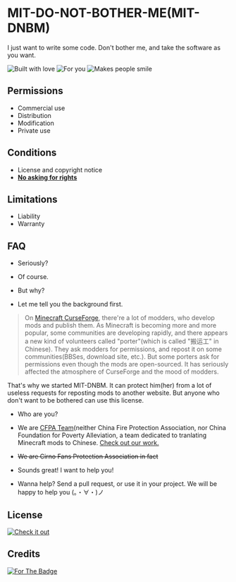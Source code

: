 # MIT-DO-NOT-BOTHER-ME(MIT-DNBM)

I just want to write some code. Don't bother me, and take the software as you want.

![Built with love](https://forthebadge.com/images/badges/built-with-love.svg) ![For you](https://forthebadge.com/images/badges/for-you.svg) ![Makes people smile](https://forthebadge.com/images/badges/makes-people-smile.svg)

## Permissions

- Commercial use
- Distribution
- Modification
- Private use

## Conditions

- License and copyright notice
- [**No asking for rights**](#FAQ)

## Limitations

- Liability
- Warranty

## FAQ

- Seriously?
- Of course.

- But why?
- Let me tell you the background first.

> On [Minecraft CurseForge](https://minecraft.curseforge.com/), there're a lot of modders, who develop mods and publish them. As Minecraft is becoming more and more popular, some communities are developing rapidly, and there appears a new kind of volunteers called "porter"(which is called "搬运工" in Chinese). They ask modders for permissions, and repost it on some communities(BBSes, download site, etc.). But some porters ask for permissions even though the mods are open-sourced. It has seriously affected the atmosphere of CurseForge and the mood of modders.

That's why we started MIT-DNBM. It can protect him(her) from a lot of useless requests for reposting mods to another website. But anyone who don't want to be bothered can use this license.

- Who are you?
- We are [CFPA Team](https://cfpa.team/)(neither China Fire Protection Association, nor China Foundation for Poverty Alleviation, a team dedicated to tranlating Minecraft mods to Chinese. [Check out our work.](https://github.com/CFPAOrg/Minecraft-Mod-Language-Package)
- ~~We are Cirno Fans Protection Association in fact~~

- Sounds great! I want to help you!
- Wanna help? Send a pull request, or use it in your project. We will be happy to help you (。・∀・)ノ

## License

[![Check it out](https://forthebadge.com/images/badges/check-it-out.svg)](https://github.com/CFPAOrg/MIT-DO-NOT-BOTHER-ME/blob/master/LICENSE)

## Credits

[![For The Badge](https://forthebadge.com/images/badges/uses-badges.svg)](https://forthebadge.com)
